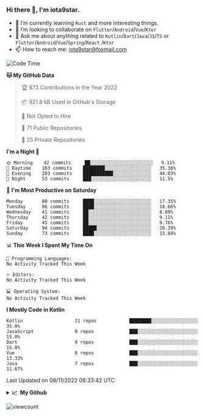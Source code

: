 ### Hi there 👋, I'm iota9star.

- 🌱 I’m currently learning `Rust` and more interesting things.
- 👯 I’m looking to collaborate on `Flutter`/`Android`/`Vue`/`Ktor`
- 💬 Ask me about anything related to `Kotlin`/`Dart`/`Java`/`JS`/`TS` or `Flutter`/`Android`/`Vue`/`Spring`/`React`
  /`Ktor`
- 📫 How to reach me: [iota9star@foxmail.com](iota9star@foxmail.com)



<!--START_SECTION:waka-->
![Code Time](http://img.shields.io/badge/Code%20Time-3%2C090%20hrs%2054%20mins-blue)

**🐱 My GitHub Data** 

> 🏆 873 Contributions in the Year 2022
 > 
> 📦 921.8 kB Used in GitHub's Storage 
 > 
> 🚫 Not Opted to Hire
 > 
> 📜 71 Public Repositories 
 > 
> 🔑 25 Private Repositories  
 > 
**I'm a Night 🦉** 

```text
🌞 Morning    42 commits     ██░░░░░░░░░░░░░░░░░░░░░░░   9.11% 
🌆 Daytime    163 commits    ████████░░░░░░░░░░░░░░░░░   35.36% 
🌃 Evening    203 commits    ███████████░░░░░░░░░░░░░░   44.03% 
🌙 Night      53 commits     ███░░░░░░░░░░░░░░░░░░░░░░   11.5%

```
📅 **I'm Most Productive on Saturday** 

```text
Monday       80 commits     ████░░░░░░░░░░░░░░░░░░░░░   17.35% 
Tuesday      86 commits     ████░░░░░░░░░░░░░░░░░░░░░   18.66% 
Wednesday    41 commits     ██░░░░░░░░░░░░░░░░░░░░░░░   8.89% 
Thursday     42 commits     ██░░░░░░░░░░░░░░░░░░░░░░░   9.11% 
Friday       45 commits     ██░░░░░░░░░░░░░░░░░░░░░░░   9.76% 
Saturday     94 commits     █████░░░░░░░░░░░░░░░░░░░░   20.39% 
Sunday       73 commits     ████░░░░░░░░░░░░░░░░░░░░░   15.84%

```


📊 **This Week I Spent My Time On** 

```text
💬 Programming Languages: 
No Activity Tracked This Week

🔥 Editors: 
No Activity Tracked This Week

💻 Operating System: 
No Activity Tracked This Week

```

**I Mostly Code in Kotlin** 

```text
Kotlin                   21 repos            ████████░░░░░░░░░░░░░░░░░   35.0% 
JavaScript               9 repos             ███░░░░░░░░░░░░░░░░░░░░░░   15.0% 
Dart                     9 repos             ███░░░░░░░░░░░░░░░░░░░░░░   15.0% 
Vue                      8 repos             ███░░░░░░░░░░░░░░░░░░░░░░   13.33% 
Java                     7 repos             ███░░░░░░░░░░░░░░░░░░░░░░   11.67%

```



 Last Updated on 08/11/2022 08:33:42 UTC
<!--END_SECTION:waka-->

<details>
  <summary><b>📈&nbsp;&nbsp;My Github</b></summary>
  <br>
  <img src='https://github-profile-trophy.vercel.app/?username=iota9star'>
  <img src='https://bad-apple-github-readme.vercel.app/api?show_bg=1&username=iota9star&hide_title=true'>
  <img src='http://cr-skills-chart-widget.azurewebsites.net/api/api?username=iota9star'>
</details>


![viewcount](https://count.getloli.com/get/@iota9star?theme=rule34)
